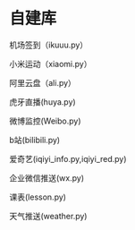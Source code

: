 # 自建库

机场签到（ikuuu.py）

小米运动（xiaomi.py）

阿里云盘（ali.py）

虎牙直播(huya.py)

微博监控(Weibo.py)

b站(bilibili.py)

爱奇艺(iqiyi_info.py,iqiyi_red.py)

企业微信推送(wx.py)

课表(lesson.py)

天气推送(weather.py)



